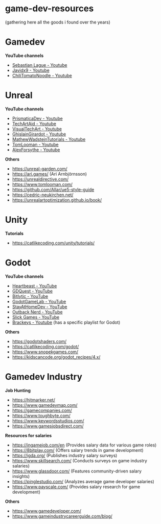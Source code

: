 # game-dev-resources
(gathering here all the goods i found over the years)

# Gamedev

**YouTube channels**
 - [Sebastian Lague - Youtube](https://www.youtube.com/user/Cercopithecan)
 - [Javidx9 - Youtube](https://www.youtube.com/c/javidx9)
 - [ChiliTomatoNoodle - Youtube](https://www.youtube.com/@ChiliTomatoNoodle)

# Unreal

**YouTube channels**
 - [PrismaticaDev - Youtube](https://www.youtube.com/c/prismaticadev)
 - [TechArtAid - Youtube](https://www.youtube.com/@TechArtAid)
 - [VisualTechArt - Youtube](https://www.youtube.com/@VisualTechArt)
 - [GhislainGirardot - Youtube](https://www.youtube.com/@ghislaingirardot)
 - [MathewWadsteinTutorials - Youtube](https://www.youtube.com/mathewwadsteintutorials)
 - [TomLooman - Youtube](https://www.youtube.com/@tom.looman)
 - [AlexForsythe - Youtube](https://www.youtube.com/@AlexForsythe)

**Others**
 - https://unreal-garden.com/
 - https://ari.games/ (Ari Arnbjörnsson)
 - https://unrealdirective.com/
 - https://www.tomlooman.com/
 - https://github.com/Allar/ue5-style-guide
 - https://cedric-neukirchen.net/
 - https://unrealartoptimization.github.io/book/

# Unity

**Tutorials**
 - https://catlikecoding.com/unity/tutorials/

# Godot

**YouTube channels**
 - [Heartbeast - YouTube](https://www.youtube.com/@uheartbeast)
 - [GDQuest - YouTube](https://www.youtube.com/@Gdquest/videos)
 - [Bitlytic - YouTube](https://www.youtube.com/@Bitlytic/videos)
 - [GodotGameLab - YouTube](https://www.youtube.com/@godotgamelab/videos)
 - [StayAtHomeDev - YouTube](https://www.youtube.com/@stayathomedev)
 - [Outback Nerd - YouTube](https://www.youtube.com/@OutbackNerd/videos)
 - [Slick Games - YouTube](https://www.youtube.com/@stingly)
 - [Brackeys - Youtube](https://www.youtube.com/user/Brackeys) (has a specific playlist for Godot)

**Others**
 - https://godotshaders.com/
 - https://catlikecoding.com/godot/
 - https://www.snopekgames.com/
 - https://kidscancode.org/godot_recipes/4.x/

# Gamedev Industry

**Job Hunting**
 - https://hitmarker.net/
 - https://www.gamedevmap.com/
 - https://gamecompanies.com/
 - https://www.toughbyte.com/
 - https://www.keywordsstudios.com/
 - https://www.gamesjobsdirect.com/

**Resources for salaries**
 - https://ingamejob.com/en (Provides salary data for various game roles)
 - https://8bitplay.com/ (Offers salary trends in game development)
 - https://igda.org/ (Publishes industry salary surveys)
 - https://www.skillsearch.com/ (Conducts surveys on game industry salaries)
 - https://www.glassdoor.com/ (Features community-driven salary insights)
 - https://pinglestudio.com/ (Analyzes average game developer salaries)
 - https://www.payscale.com/ (Provides salary research for game development)

**Others**
 - https://www.gamedeveloper.com/
 - https://www.gameindustrycareerguide.com/blog/
